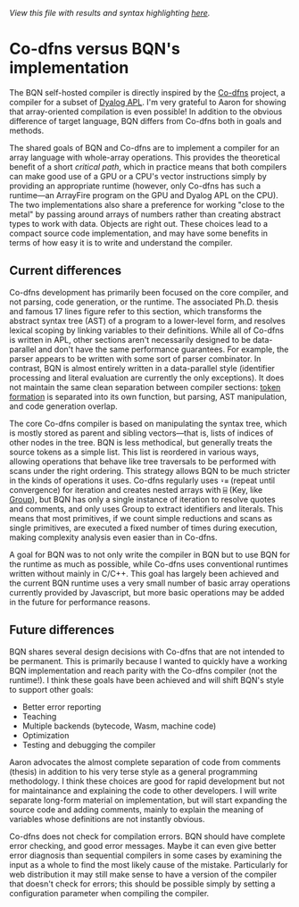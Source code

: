 *View this file with results and syntax highlighting [here](https://mlochbaum.github.io/BQN/implementation/codfns.html).*

# Co-dfns versus BQN's implementation

The BQN self-hosted compiler is directly inspired by the [Co-dfns](https://github.com/Co-dfns/Co-dfns) project, a compiler for a subset of [Dyalog APL](../doc/fromDyalog.md). I'm very grateful to Aaron for showing that array-oriented compilation is even possible! In addition to the obvious difference of target language, BQN differs from Co-dfns both in goals and methods.

The shared goals of BQN and Co-dfns are to implement a compiler for an array language with whole-array operations. This provides the theoretical benefit of a short *critical path*, which in practice means that both compilers can make good use of a GPU or a CPU's vector instructions simply by providing an appropriate runtime (however, only Co-dfns has such a runtime—an ArrayFire program on the GPU and Dyalog APL on the CPU). The two implementations also share a preference for working "close to the metal" by passing around arrays of numbers rather than creating abstract types to work with data. Objects are right out. These choices lead to a compact source code implementation, and may have some benefits in terms of how easy it is to write and understand the compiler.

## Current differences

Co-dfns development has primarily been focused on the core compiler, and not parsing, code generation, or the runtime. The associated Ph.D. thesis and famous 17 lines figure refer to this section, which transforms the abstract syntax tree (AST) of a program to a lower-level form, and resolves lexical scoping by linking variables to their definitions. While all of Co-dfns is written in APL, other sections aren't necessarily designed to be data-parallel and don't have the same performance guarantees. For example, the parser appears to be written with some sort of parser combinator. In contrast, BQN is almost entirely written in a data-parallel style (identifier processing and literal evaluation are currently the only exceptions). It does not maintain the same clean separation between compiler sections: [token formation](../spec/token.md) is separated into its own function, but parsing, AST manipulation, and code generation overlap.

The core Co-dfns compiler is based on manipulating the syntax tree, which is mostly stored as parent and sibling vectors—that is, lists of indices of other nodes in the tree. BQN is less methodical, but generally treats the source tokens as a simple list. This list is reordered in various ways, allowing operations that behave like tree traversals to be performed with scans under the right ordering. This strategy allows BQN to be much stricter in the kinds of operations it uses. Co-dfns regularly uses `⍣≡` (repeat until convergence) for iteration and creates nested arrays with `⌸` (Key, like [Group](../doc/group.md)), but BQN has only a single instance of iteration to resolve quotes and comments, and only uses Group to extract identifiers and literals. This means that most primitives, if we count simple reductions and scans as single primitives, are executed a fixed number of times during execution, making complexity analysis even easier than in Co-dfns.

A goal for BQN was to not only write the compiler in BQN but to use BQN for the runtime as much as possible, while Co-dfns uses conventional runtimes written without mainly in C/C++. This goal has largely been achieved and the current BQN runtime uses a very small number of basic array operations currently provided by Javascript, but more basic operations may be added in the future for performance reasons.

## Future differences

BQN shares several design decisions with Co-dfns that are not intended to be permanent. This is primarily because I wanted to quickly have a working BQN implementation and reach parity with the Co-dfns compiler (not the runtime!). I think these goals have been achieved and will shift BQN's style to support other goals:
- Better error reporting
- Teaching
- Multiple backends (bytecode, Wasm, machine code)
- Optimization
- Testing and debugging the compiler

Aaron advocates the almost complete separation of code from comments (thesis) in addition to his very terse style as a general programming methodology. I think these choices are good for rapid development but not for maintainance and explaining the code to other developers. I will write separate long-form material on implementation, but will start expanding the source code and adding comments, mainly to explain the meaning of variables whose definitions are not instantly obvious.

Co-dfns does not check for compilation errors. BQN should have complete error checking, and good error messages. Maybe it can even give better error diagnosis than sequential compilers in some cases by examining the input as a whole to find the most likely cause of the mistake. Particularly for web distribution it may still make sense to have a version of the compiler that doesn't check for errors; this should be possible simply by setting a configuration parameter when compiling the compiler.
